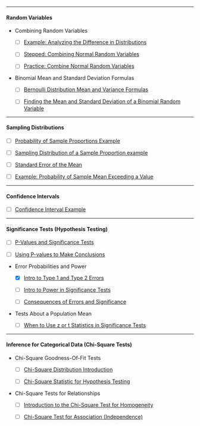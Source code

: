 --------------------------------------------------------------------------
#### Random Variables

+ Combining Random Variables

  - [ ] [Example: Analyzing the Difference in Distributions](https://www.khanacademy.org/math/statistics-probability/random-variables-stats-library/combine-random-variables/v/analyzing-the-difference-in-distributions "Khan Academy: Analyzing the Difference in Distributions")

  - [ ] [Stepped: Combining Normal Random Variables](https://www.khanacademy.org/math/statistics-probability/random-variables-stats-library/combine-random-variables/a/combining-normal-random-variables "Khan Academy: Combining Normal Random Variables")

  - [ ] [Practice: Combine Normal Random Variables](https://www.khanacademy.org/math/statistics-probability/random-variables-stats-library/combine-random-variables/e/combine-normal-random-variables "Khan Academy: Practice: Combine Normal Random variables")

+ Binomial Mean and Standard Deviation Formulas

  - [ ] [Bernoulli Distribution Mean and Variance Formulas](https://www.khanacademy.org/math/statistics-probability/random-variables-stats-library/binomial-mean-standard-dev-formulas/v/bernoulli-distribution-mean-and-variance-formulas "Khan Academy: Bernoulli Distribution Mean and Variance Formulas")

  - [ ] [Finding the Mean and Standard Deviation of a Binomial Random Variable](https://www.khanacademy.org/math/statistics-probability/random-variables-stats-library/binomial-mean-standard-dev-formulas/v/finding-the-mean-and-standard-deviation-of-a-binomial-random-variable "Khan Academy: Finding the Mean and Standard Deviation of a Binomial Random Variable")

--------------------------------------------------------------------------
#### Sampling Distributions

- [ ] [Probability of Sample Proportions Example](https://www.khanacademy.org/math/statistics-probability/sampling-distributions-library/sample-proportions/v/probability-of-sample-proportions-example)

- [ ] [Sampling Distribution of a Sample Proportion example](https://www.khanacademy.org/math/statistics-probability/sampling-distributions-library/sample-proportions/a/sampling-distribution-sample-proportion-example?modal=1)

- [ ] [Standard Error of the Mean](https://www.khanacademy.org/math/statistics-probability/sampling-distributions-library/sample-means/v/standard-error-of-the-mean)

- [ ] [Example: Probability of Sample Mean Exceeding a Value](https://www.khanacademy.org/math/statistics-probability/sampling-distributions-library/sample-means/v/standard-error-of-the-mean)

--------------------------------------------------------------------------
#### Confidence Intervals

- [ ] [Confidence Interval Example](https://www.khanacademy.org/math/statistics-probability/confidence-intervals-one-sample/estimating-population-proportion/v/confidence-interval-example)

--------------------------------------------------------------------------
#### Significance Tests (Hypothesis Testing)

- [ ] [P-Values and Significance Tests](https://www.khanacademy.org/math/statistics-probability/significance-tests-one-sample/idea-of-significance-tests/v/p-values-and-significance-tests)

- [ ] [Using P-values to Make Conclusions](https://www.khanacademy.org/math/statistics-probability/significance-tests-one-sample/idea-of-significance-tests/a/p-value-conclusions)

+ Error Probabilities and Power

  - [x] [Intro to Type 1 and Type 2 Errors](https://www.khanacademy.org/math/statistics-probability/significance-tests-one-sample/error-probabilities-and-power/v/introduction-to-type-i-and-type-ii-errors)

  - [ ] [Intro to Power in Significance Tests](https://www.khanacademy.org/math/statistics-probability/significance-tests-one-sample/error-probabilities-and-power/v/introduction-to-power-in-significance-tests)

  - [ ] [Consequences of Errors and Significance](https://www.khanacademy.org/math/statistics-probability/significance-tests-one-sample/error-probabilities-and-power/a/consequences-errors-significance)

+ Tests About a Population Mean

  - [ ] [When to Use z or t Statistics in Significance Tests](https://www.khanacademy.org/math/statistics-probability/significance-tests-one-sample/tests-about-population-mean/v/when-to-use-z-or-t-statistics-in-significance-tests)

--------------------------------------------------------------------------
#### Inference for Categorical Data (Chi-Square Tests)

+ Chi-Square Goodness-Of-Fit Tests

  - [ ] [Chi-Square Distribution Introduction](https://www.khanacademy.org/math/statistics-probability/inference-categorical-data-chi-square-tests/chi-square-goodness-of-fit-tests/v/chi-square-distribution-introduction)

  - [ ] [Chi-Square Statistic for Hypothesis Testing](https://www.khanacademy.org/math/statistics-probability/inference-categorical-data-chi-square-tests/chi-square-goodness-of-fit-tests/v/chi-square-statistic)

+ Chi-Square Tests for Relationships

  - [ ] [Introduction to the Chi-Square Test for Homogeneity](https://www.khanacademy.org/math/statistics-probability/inference-categorical-data-chi-square-tests/chi-square-tests-for-homogeneity-and-association-independence/v/chi-square-test-homogeneity)

  - [ ] [Chi-Square Test for Association (Independence)](https://www.khanacademy.org/math/statistics-probability/inference-categorical-data-chi-square-tests/chi-square-tests-for-homogeneity-and-association-independence/v/chi-square-test-association-independence)
